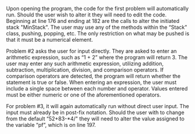 Upon opening the program, the code for the first problem will automatically run.
	Should the user wish to alter it they will need to edit the code.
Beginning at line 176 and ending at 182 are the calls to alter the initiated stack "MinStack". The user may use any of the methods within the “Stack” class, pushing, popping, etc. The only restriction on what may be pushed is that it must be a numerical element.

Problem #2 asks the user for input directly. They are asked to enter an arithmetic expression, such as “1 + 2” where the program will return 3. The user may enter any such arithmetic expression, utilizing addition, subtraction, multiplication, division, and comparison operators. If comparison operators are detected, the program will return whether the statement is true or false. 
When entering an expression, the user must include a single space between each number and operator. Values entered must be either numeric or one of the aforementioned operators.

For problem #3, it will again automatically run without direct user input. The input must already be in post-fix notation. Should the user with to change from the default “52+83-*4/" they will need to alter the value assigned to the variable “pf”, which is on line 197. 
